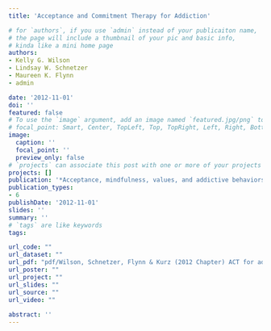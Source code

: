 ```yaml
---
title: 'Acceptance and Commitment Therapy for Addiction'

# for `authors`, if you use `admin` instead of your publicaiton name,
# the page will include a thumbnail of your pic and basic info,
# kinda like a mini home page
authors:
- Kelly G. Wilson
- Lindsay W. Schnetzer
- Maureen K. Flynn
- admin

date: '2012-11-01'
doi: ''
featured: false
# To use the `image` argument, add an image named `featured.jpg/png` to your page's folder.
# focal_point: Smart, Center, TopLeft, Top, TopRight, Left, Right, BottomLeft, Bottom, BottomRight.
image:
  caption: ''
  focal_point: ''
  preview_only: false
# `projects` can associate this post with one or more of your projects
projects: []
publication: '*Acceptance, mindfulness, values, and addictive behaviors: Counseling with contemporary Cognitive Behavioral Therapies*'
publication_types:
- 6
publishDate: '2012-11-01'
slides: ''
summary: ''
# `tags` are like keywords
tags:

url_code: ""
url_dataset: ""
url_pdf: "pdf/Wilson, Schnetzer, Flynn & Kurz (2012 Chapter) ACT for addiction.pdf"
url_poster: ""
url_project: ""
url_slides: ""
url_source: ""
url_video: ""
    
abstract: ''
---
```


